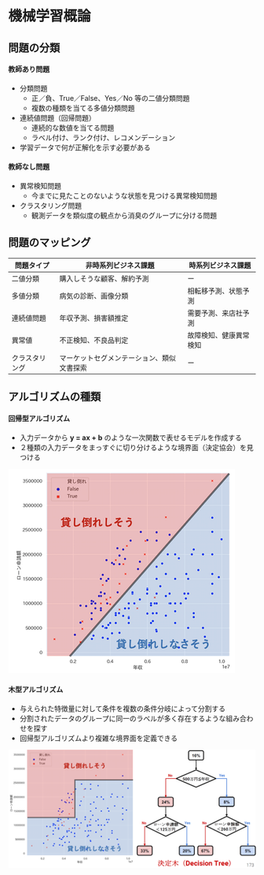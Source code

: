# 機械学習概論

## 問題の分類
#### 教師あり問題
* 分類問題
    * 正／負、True／False、Yes／No 等の二値分類問題
    * 複数の種類を当てる多値分類問題
* 連続値問題（回帰問題）
    * 連続的な数値を当てる問題
    * ラベル付け、ランク付け、レコメンデーション
* 学習データで何が正解化を示す必要がある

#### 教師なし問題
* 異常検知問題
    * 今までに見たことのないような状態を見つける異常検知問題
* クラスタリング問題
    * 観測データを類似度の観点から消臭のグループに分ける問題

## 問題のマッピング
|問題タイプ|非時系列ビジネス課題|時系列ビジネス課題|
|--|--|--|
|二値分類|購入しそうな顧客、解約予測|ー|
|多値分類|病気の診断、画像分類|相転移予測、状態予測|
|連続値問題|年収予測、損害額推定|需要予測、来店社予測|
|異常値|不正検知、不良品判定|故障検知、健康異常検知|
|クラスタリング|マーケットセグメンテーション、類似文書探索|ー|

## アルゴリズムの種類
#### 回帰型アルゴリズム
* 入力データから __y = ax + b__ のような一次関数で表せるモデルを作成する
* ２種類の入力データをまっすぐに切り分けるような境界面（決定協会）を見つける

![回帰型](image/logistic.png)

#### 木型アルゴリズム
* 与えられた特徴量に対して条件を複数の条件分岐によって分割する
* 分割されたデータのグループに同一のラベルが多く存在するような組み合わせを探す
* 回帰型アルゴリズムより複雑な境界面を定義できる

![木型](image/tree.png)
